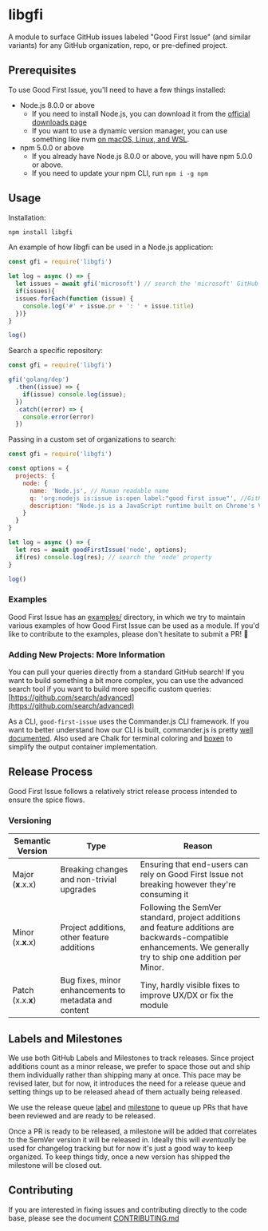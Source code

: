 # libgfi

A module to surface GitHub issues labeled "Good First Issue" (and similar variants) for any GitHub organization, repo, or pre-defined project.

## Prerequisites

To use Good First Issue, you'll need to have a few things installed:

- Node.js 8.0.0 or above
  - If you need to install Node.js, you can download it from the [official downloads page](https://nodejs.org/en/download/)
  - If you want to use a dynamic version manager, you can use something like nvm [on macOS, Linux, and WSL](https://gist.github.com/d2s/372b5943bce17b964a79).
- npm 5.0.0 or above
  - If you already have Node.js 8.0.0 or above, you will have npm 5.0.0 or above.
  - If you need to update your npm CLI, run `npm i -g npm`

## Usage

Installation:

```bash
npm install libgfi
```

An example of how libgfi can be used in a Node.js application:

```js
const gfi = require('libgfi')

let log = async () => {
  let issues = await gfi('microsoft') // search the 'microsoft' GitHub organization
  if(issues){
  issues.forEach(function (issue) {
    console.log('#' + issue.pr + ': ' + issue.title)
  })}
}

log()
```

Search a specific repository:

```js
const gfi = require('libgfi')

gfi('golang/dep')
  .then((issue) => {
    if(issue) console.log(issue);
  })
  .catch((error) => {
    console.error(error)
  })
```

Passing in a custom set of organizations to search:

```js
const gfi = require('libgfi')

const options = {
  projects: {
    node: {
      name: 'Node.js', // Human readable name
      q: 'org:nodejs is:issue is:open label:"good first issue"', //GitHub search query
      description: "Node.js is a JavaScript runtime built on Chrome's V8 JavaScript engine." // Human readable description
    }
  }
}

let log = async () => {
  let res = await goodFirstIssue('node', options);
  if(res) console.log(res); // search the 'node' property
}

log()
```

### Examples

Good First Issue has an [examples/](./examples) directory, in which we try to maintain various examples of how Good First Issue can be used as a module. If you'd like to contribute to the examples, please don't hesitate to submit a PR! 🤗

### Adding New Projects: More Information

You can pull your queries directly from a standard GitHub search! If you want to build something a bit more complex, you can use the advanced search tool if you want to build more specific custom queries: [https://github.com/search/advanced](https://github.com/search/advanced)

As a CLI, `good-first-issue` uses the Commander.js CLI framework. If you want to better understand how our CLI is built, commander.js is pretty [well documented](https://github.com/tj/commander.js/). Also used are Chalk for terminal coloring and [boxen](https://github.com/sindresorhus/boxen) to simplify the output container implementation.

## Release Process

Good First Issue follows a relatively strict release process intended to ensure the spice flows.

### Versioning

| Semantic Version  | Type                                                  | Reason                                                                                                                                                         |
| ----------------- | ----------------------------------------------------- | -------------------------------------------------------------------------------------------------------------------------------------------------------------- |
| Major (**x**.x.x) | Breaking changes and non-trivial upgrades             | Ensuring that end-users can rely on Good First Issue not breaking however they're consuming it                                                                 |
| Minor (x.**x**.x) | Project additions, other feature additions            | Following the SemVer standard, project additions and feature additions are backwards-compatible enhancements. We generally try to ship one addition per Minor. |
| Patch (x.x.**x**) | Bug fixes, minor enhancements to metadata and content | Tiny, hardly visible fixes to improve UX/DX or fix the module                                                                                                  |

## Labels and Milestones

We use both GitHub Labels and Milestones to track releases. Since project additions count as a minor release, we prefer to space those out and ship them individually rather than shipping many at once. This pace may be revised later, but for now, it introduces the need for a release queue and setting things up to be released ahead of them actually being released.

We use the release queue [label](https://github.com/bnb/good-first-issue/pulls?q=is%3Apr+is%3Aopen+sort%3Aupdated-desc) and [milestone](https://github.com/bnb/good-first-issue/milestone/16) to queue up PRs that have been reviewed and are ready to be released.

Once a PR is ready to be released, a milestone will be added that correlates to the SemVer version it will be released in. Ideally this will _eventually_ be used for changelog tracking but for now it's just a good way to keep organized. To keep things tidy, once a new version has shipped the milestone will be closed out.

## Contributing

If you are interested in fixing issues and contributing directly to the code base, please see the document [CONTRIBUTING.md](./CONTRIBUTING.md)
